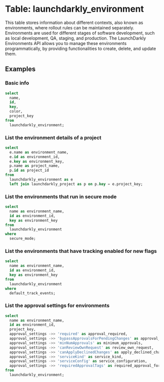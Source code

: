 # Table: launchdarkly_environment

This table stores information about different contexts, also known as environments, where rollout rules can be maintained separately. Environments are used for different stages of software development, such as local development, QA, staging, and production. The LaunchDarkly Environments API allows you to manage these environments programmatically, by providing functionalities to create, delete, and update them.

## Examples

### Basic info

```sql
select
  name,
  id,
  key,
  color,
  project_key
from
  launchdarkly_environment;
```

### List the environment details of a project

```sql
select
  e.name as environment_name,
  e.id as environment_id,
  e.key as environment_key,
  p.name as project_name,
  p.id as project_id
from
  launchdarkly_environment as e
  left join launchdarkly_project as p on p.key = e.project_key;
```

### List the environments that run in secure mode

```sql
select
  name as environment_name,
  id as environment_id,
  key as environment_key
from
  launchdarkly_environment
where
  secure_mode;
```

### List the environments that have tracking enabled for new flags

```sql
select
  name as environment_name,
  id as environment_id,
  key as environment_key
from
  launchdarkly_environment
where
  default_track_events;
```

### List the approval settings for environments

```sql
select
  name as environment_name,
  id as environment_id,
  project_key,
  approval_settings ->> 'required' as approval_required,
  approval_settings ->> 'bypassApprovalsForPendingChanges' as approval_for_pending_changes,
  approval_settings ->> 'minNumApprovals' as minimum_approvals,
  approval_settings ->> 'canReviewOwnRequest' as review_own_request,
  approval_settings ->> 'canApplyDeclinedChanges' as apply_declined_changes,
  approval_settings ->> 'serviceKind' as service_kind,
  approval_settings ->> 'serviceConfig' as service_configuration,
  approval_settings ->> 'requiredApprovalTags' as required_approval_for_flags_with_tags
from
  launchdarkly_environment;
```
